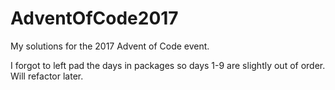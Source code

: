 # AdventOfCode2017
My solutions for the 2017 Advent of Code event.

I forgot to left pad the days in packages so days 1-9 are slightly out of order. Will refactor later.

